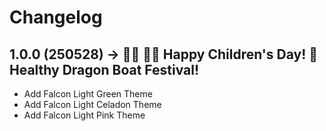 # Changelog

## 1.0.0 (250528) → 👦🏻 👧🏻 Happy Children's Day! 🐲 Healthy Dragon Boat Festival!

- Add Falcon Light Green Theme
- Add Falcon Light Celadon Theme
- Add Falcon Light Pink Theme
